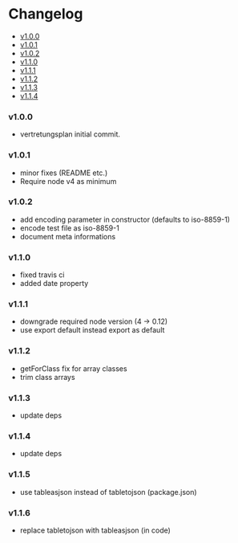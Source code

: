 <!-- START doctoc generated TOC please keep comment here to allow auto update -->
<!-- DON'T EDIT THIS SECTION, INSTEAD RE-RUN doctoc TO UPDATE -->
# Changelog

- [v1.0.0](#v100)
- [v1.0.1](#v101)
- [v1.0.2](#v102)
- [v1.1.0](#v110)
- [v1.1.1](#v111)
- [v1.1.2](#v112)
- [v1.1.3](#v113)
- [v1.1.4](#v114)

<!-- END doctoc generated TOC please keep comment here to allow auto update -->

### v1.0.0

 * vertretungsplan initial commit.

### v1.0.1
 
 * minor fixes (README etc.)
 * Require node v4 as minimum

### v1.0.2

  * add encoding parameter in constructor (defaults to iso-8859-1)
  * encode test file as iso-8859-1
  * document meta informations

### v1.1.0

  * fixed travis ci
  * added date property

### v1.1.1

  * downgrade required node version (4 -> 0.12) 
  * use export default instead export as default

### v1.1.2

  * getForClass fix for array classes
  * trim class arrays

### v1.1.3

  * update deps

### v1.1.4

  * update deps

### v1.1.5
 
  * use tableasjson instead of tabletojson (package.json)

### v1.1.6

  * replace tabletojson with tableasjson (in code)
  
